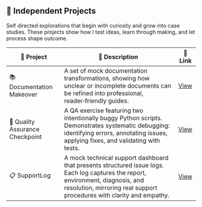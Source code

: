 ##  🎨 Independent Projects

Self directed explorations that begin with curiosity and grow into case studies. These projects show how I test ideas, learn through making, and let process shape outcome.

| 🎨 Project | 📄 Description | 🔗 Link |
|------------|----------------|---------|
| 📚 Documentation Makeover | A set of mock documentation transformations, showing how unclear or incomplete documents can be refined into professional, reader‑friendly guides. | [View](https://github.com/musman-uk/portfolio/tree/main/independent-projects/documentation-makeover) |
| 🚩 Quality Assurance Checkpoint | A QA exercise featuring two intentionally buggy Python scripts. Demonstrates systematic debugging: identifying errors, annotating issues, applying fixes, and validating with tests. | [View](https://github.com/musman-uk/portfolio/tree/main/independent-projects/quality-assurance-checkpoint) |
| 📋 SupportLog | A mock technical support dashboard that presents structured issue logs. Each log captures the report, environment, diagnosis, and resolution, mirroring real support procedures with clarity and empathy. | [View](https://github.com/musman-uk/portfolio/tree/main/independent-projects/supportlog) |

